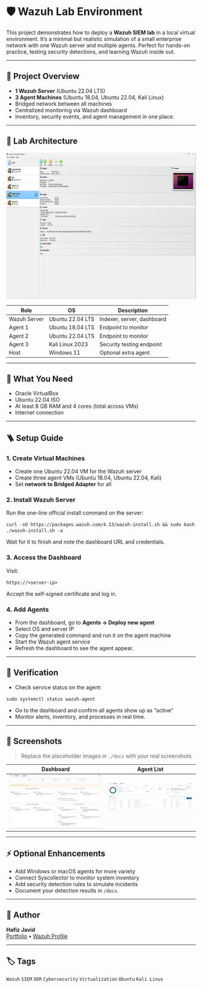 # 🛡 Wazuh Lab Environment

This project demonstrates how to deploy a **Wazuh SIEM lab** in a local virtual environment.
It’s a minimal but realistic simulation of a small enterprise network with one Wazuh server and multiple agents.
Perfect for hands-on practice, testing security detections, and learning Wazuh inside out.

---

## 🚀 Project Overview

- **1 Wazuh Server** (Ubuntu 22.04 LTS)
- **3 Agent Machines** (Ubuntu 18.04, Ubuntu 22.04, Kali Linux)
- Bridged network between all machines
- Centralized monitoring via Wazuh dashboard
- Inventory, security events, and agent management in one place.

---

## 🧱 Lab Architecture

![Topology](./docs/network-topology.png)

| Role          | OS                | Description                              |
|---------------|-------------------|-------------------------------------------|
| Wazuh Server  | Ubuntu 22.04 LTS  | Indexer, server, dashboard                |
| Agent 1       | Ubuntu 18.04 LTS  | Endpoint to monitor                       |
| Agent 2       | Ubuntu 22.04 LTS  | Endpoint to monitor                       |
| Agent 3       | Kali Linux 2023   | Security testing endpoint                 |
| Host          | Windows 11        | Optional extra agent                      |

---

## 🧰 What You Need

- Oracle VirtualBox
- Ubuntu 22.04 ISO
- At least 8 GB RAM and 4 cores (total across VMs)
- Internet connection

---

## 🪜 Setup Guide

### 1. Create Virtual Machines
- Create one Ubuntu 22.04 VM for the Wazuh server
- Create three agent VMs (Ubuntu 18.04, Ubuntu 22.04, Kali)
- Set **network to Bridged Adapter** for all

### 2. Install Wazuh Server
Run the one-line official install command on the server:
```
curl -sO https://packages.wazuh.com/4.13/wazuh-install.sh && sudo bash ./wazuh-install.sh -a
```
Wait for it to finish and note the dashboard URL and credentials.

### 3. Access the Dashboard
Visit:
```
https://<server-ip>
```
Accept the self-signed certificate and log in.

### 4. Add Agents
- From the dashboard, go to **Agents → Deploy new agent**
- Select OS and server IP
- Copy the generated command and run it on the agent machine
- Start the Wazuh agent service
- Refresh the dashboard to see the agent appear.

---

## 🧪 Verification

- Check service status on the agent:
```
sudo systemctl status wazuh-agent
```
- Go to the dashboard and confirm all agents show up as “active”
- Monitor alerts, inventory, and processes in real time.

---

## 📸 Screenshots

> Replace the placeholder images in `./docs` with your real screenshots.

| Dashboard | Agent List |
|-----------|------------|
| ![Dashboard](./dashboard-screenshot.png) | ![Agents](./agent-list.png) |

---

## ⚡ Optional Enhancements

- Add Windows or macOS agents for more variety
- Connect Syscollector to monitor system inventory
- Add security detection rules to simulate incidents
- Document your detection results in `/docs`.

---

## 🧑 Author

**Hafiz Javid**  
[Portfolio](https://hafizkh.dev) • [Wazuh Profile](https://wazuh.com/ambassadors/hafiz-javid/)

---

## 🏷 Tags

`Wazuh` `SIEM` `XDR` `Cybersecurity` `Virtualization` `Ubuntu` `Kali Linux`